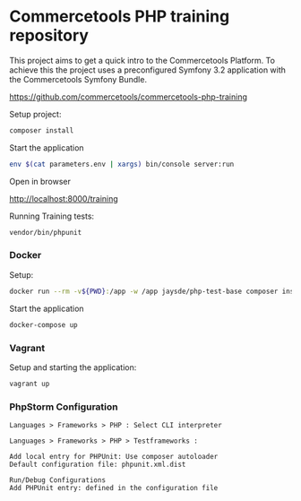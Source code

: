 Commercetools PHP training repository
=========

This project aims to get a quick intro to the Commercetools Platform.
To achieve this the project uses a preconfigured Symfony 3.2 application with the Commercetools Symfony Bundle.

https://github.com/commercetools/commercetools-php-training

Setup project:

```bash
composer install
```
Start the application
```bash
env $(cat parameters.env | xargs) bin/console server:run
```

Open in browser

[http://localhost:8000/training](http://localhost:8000/training)

Running Training tests:

```bash
vendor/bin/phpunit
```

### Docker

Setup:
```bash
docker run --rm -v${PWD}:/app -w /app jaysde/php-test-base composer install
```

Start the application
```bash
docker-compose up
```

### Vagrant

Setup and starting the application:
```bash
vagrant up
```

### PhpStorm Configuration

```
Languages > Frameworks > PHP : Select CLI interpreter
```

```
Languages > Frameworks > PHP > Testframeworks :

Add local entry for PHPUnit: Use composer autoloader
Default configuration file: phpunit.xml.dist

```

```
Run/Debug Configurations
Add PHPUnit entry: defined in the configuration file
```
